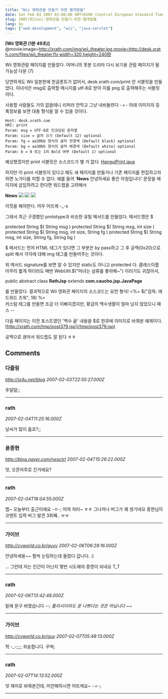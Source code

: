 ```yaml
---
title: "Wii 영화관을 만들기 위한 웹개발들"
date: Sat Feb 03 2007 01:00:00 GMT+0100 (Central European Standard Time)
slug: 2007/02/wii-영화관을-만들기-위한-웹개발들
lang: ko
tags: ["web-development", "wii", "java-servlet"]
---
```


**[Wii 영화관 (1분 49초)]**
@movie:image=http://xrath.com/img/wii_theater.jpg,movie=http://desk.xrath.com/files/wii_theater.flv,width=320,height=240@

Wii 영화관람 페이지를 만들었다.
어머니의 못본 드라마 다시 보기용 관람 페이지가 될 가능성 다분 (7) 

당연하게도 Wii 일본판에 한글폰트가 없어서, desk.xrath.com/print 란 서블릿을 만들었다.
이녀석은 msg로 출력할 메시지를 utf-8로 받아 이를 png 로 출력해주는 서블릿이다.

사용할 사람들도 거의 없을테니 리퍼러 안막고 그냥 내비둘련다 -ㅅ-
아래 이미지의 등록정보를 보면 대충 형식을 알 수 있을 것이다.

```
Host: desk.xrath.com
URI: print
Param: msg = UTF-8로 인코딩된 문자열
Param: size = 글자 크기 (Default 12) optional
Param: fg = aa30bb 형식의 글자 전경색 (Default black) optional
Param: bg = aa30bb 형식의 글자 배경색 (Default white) optional
Param: b = 0 또는 1의 Bold 여부 (Default 1) optional
```

예상했겠지만 print 서블릿은 소스코드가 별 거 없다. [HangulPrint.java](/files/HangulPrint.html)

하지만 이 print 서블릿이 있다고 해도 새 페이지를 만들거나 기존 페이지를 편집하고자 하면 노가다를 피할 수 없다. 예를 들어 '<b>News</b> 안녕하세요 좋은 아침입니다' 문장을 페이지에 삽입하려고 한다면 워드랩을 고려해서 

<b>News</b> <img src="/print?msg=%EC%95%88%EB%85%95%ED%95%98%EC%84%B8%EC%9A%94" > <img src="/print?msg=%EC%A2%8B%EC%9D%80"> <img src="/print?msg=%EC%95%84%EC%B9%A8%EC%9E%85%EB%8B%88%EB%8B%A4">

이짓을 해야한다. 어우 어뜨케 -_-s

그래서 최근 구경했던 prototype과 비슷한 유틸 메서드를 만들었다. 메서드명은 $ 

protected String $( String msg )
protected String $( String msg, int size )
protected String $( String msg, int size, String fg )
protected String $( String msg, int size, String fg, String bg )

$ 메서드는 먼저 HTML 태그가 있다면 그 부분은 by pass하고 그 후 공백(0x20)으로 split 해서 각각에 대해 img 태그를 만들어주는 것이다. 

위 메서드 signature를 보면 알 수 있지만 static도 아니고 protected 다. 
클래스이름 아무리 짧게 하더라도 매번 WebUtil.$("미녀는 삼류를 좋아해~") 이러기도 귀찮아서,

public abstract class **RathJsp** extends **com.caucho.jsp.JavaPage**

를 만들었다. 결과적으로 Wii 영화관 페이지의 소스코드는 요런 형식!
<%= $("감독: 에드위드 즈윅", 18) %><br>
커스텀 태그를 만들면 조금 더 이뻐지겠지만, 황금의 백수생활이 얼마 남지 않았으니 패스 --

다음 페이지는 이전 포스트였던 '백수 끝' 내용을 $로 한큐에 이미지로 바꿔본 예제이다.
[http://xrath.com/tmp/post379.jsp](/tmp/post379.jsp)

공백으로 끊어서 워드랩도 잘 된다 ㅎㅎ

## Comments

### 다즐링
*http://iz4u.net/blog*
*2007-02-03T22:55:27.000Z*

후덜덜;;

---

### rath
*2007-02-04T11:25:16.000Z*

날씨가 많이 춥죠?;;

---

### 윤종현
*http://blog.naver.com/neoctrl*
*2007-02-04T15:26:22.000Z*

엇, 오픈마루로 간거에요?

---

### rath
*2007-02-04T16:04:55.000Z*

옙~ 오늘부터 출근이에요 -ㅇ-; 어여 자러~ ㅎㅎ
그나저나 버그가 꽤 생기네요 종현님이 코멘트 입력 버그 발견 3회째.. ㅠㅠ

---

### 가이브
*http://cyworld.co.kr/guyv*
*2007-02-06T06:28:16.000Z*

안녕하세용~~ 함씩 눈팅하는데 들렸다 갑니다. :)

... 그런데 저는 인간이 아닌지 몇번 시도해야 증명이 되네요 T_T

---

### rath
*2007-02-06T13:42:48.000Z*

밑에 문구 바꿨습니다 -_-; 틀리시더라도 운 나쁘다는 것은 아닙니다 ~_~

---

### 가이브
*http://cyworld.co.kr/guy*
*2007-02-07T05:48:13.000Z*

헉 -_-;;;; 죄송합니다. 꾸벅;

---

### rath
*2007-02-07T14:13:52.000Z*

엇 재미로 바꿔본건데, 미안해하시면 어뜨케요~ -ㅅ-;

---
